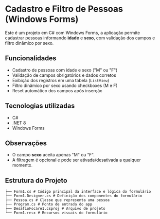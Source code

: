 # Cadastro e Filtro de Pessoas (Windows Forms)

Este é um projeto em C# com Windows Forms, a aplicação permite cadastrar pessoas informando **idade** e **sexo**, com validação dos campos e filtro dinâmico por sexo.

##  Funcionalidades

- Cadastro de pessoas com idade e sexo ("M" ou "F")
- Validação de campos obrigatórios e dados corretos
- Exibição dos registros em uma tabela (`ListView`)
- Filtro dinâmico por sexo usando checkboxes (M e F)
- Reset automático dos campos após inserção

## Tecnologias utilizadas

- C#  
- .NET 8 
- Windows Forms  

## Observações

- O campo **sexo** aceita apenas "M" ou "F".
- A filtragem é opcional e pode ser ativada/desativada a qualquer momento.

## Estrutura do Projeto

```
├── Form1.cs # Código principal da interface e lógica do formulário
├── Form1.Designer.cs # Definição dos componentes do formulário
├── Pessoa.cs # Classe que representa uma pessoa
├── Program.cs # Ponto de entrada do app
├── DesafioFocare1.csproj # Arquivo de projeto
└── Form1.resx # Recursos visuais do formulário
```

